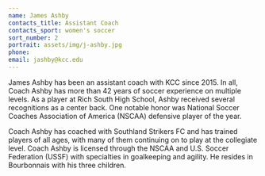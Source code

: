 ```yaml
---
name: James Ashby
contacts_title: Assistant Coach
contacts_sport: women's soccer
sort_number: 2
portrait: assets/img/j-ashby.jpg
phone:
email: jashby@kcc.edu
---
```

James Ashby has been an assistant coach with KCC since 2015. In all, Coach Ashby has more than 42 years of soccer experience on multiple levels. As a player at Rich South High School, Ashby received several recognitions as a center back. One notable honor was National Soccer Coaches Association of America (NSCAA) defensive player of the year.

Coach Ashby has coached with Southland Strikers FC and has trained players of all ages, with many of them continuing on to play at the collegiate level. Coach Ashby is licensed through the NSCAA and U.S. Soccer Federation (USSF) with specialties in goalkeeping and agility. He resides in Bourbonnais with his three children.